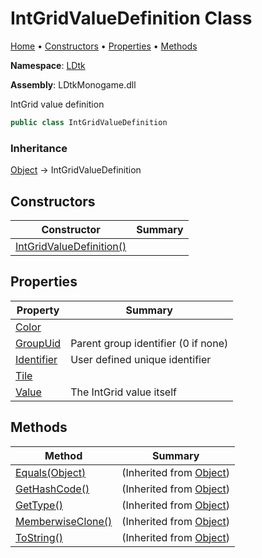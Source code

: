 # IntGridValueDefinition Class

[Home](../../README.md) &#x2022; [Constructors](#constructors) &#x2022; [Properties](#properties) &#x2022; [Methods](#methods)

**Namespace**: [LDtk](../README.md)

**Assembly**: LDtkMonogame\.dll

  
IntGrid value definition

```csharp
public class IntGridValueDefinition
```

### Inheritance

[Object](https://docs.microsoft.com/en-us/dotnet/api/system.object) &#x2192; IntGridValueDefinition

## Constructors

| Constructor | Summary |
| ----------- | ------- |
| [IntGridValueDefinition()](-ctor/README.md) | |

## Properties

| Property | Summary |
| -------- | ------- |
| [Color](Color/README.md) | |
| [GroupUid](GroupUid/README.md) | Parent group identifier \(0 if none\) |
| [Identifier](Identifier/README.md) | User defined unique identifier |
| [Tile](Tile/README.md) | |
| [Value](Value/README.md) | The IntGrid value itself |

## Methods

| Method | Summary |
| ------ | ------- |
| [Equals(Object)](https://docs.microsoft.com/en-us/dotnet/api/system.object.equals) |  \(Inherited from [Object](https://docs.microsoft.com/en-us/dotnet/api/system.object)\) |
| [GetHashCode()](https://docs.microsoft.com/en-us/dotnet/api/system.object.gethashcode) |  \(Inherited from [Object](https://docs.microsoft.com/en-us/dotnet/api/system.object)\) |
| [GetType()](https://docs.microsoft.com/en-us/dotnet/api/system.object.gettype) |  \(Inherited from [Object](https://docs.microsoft.com/en-us/dotnet/api/system.object)\) |
| [MemberwiseClone()](https://docs.microsoft.com/en-us/dotnet/api/system.object.memberwiseclone) |  \(Inherited from [Object](https://docs.microsoft.com/en-us/dotnet/api/system.object)\) |
| [ToString()](https://docs.microsoft.com/en-us/dotnet/api/system.object.tostring) |  \(Inherited from [Object](https://docs.microsoft.com/en-us/dotnet/api/system.object)\) |

